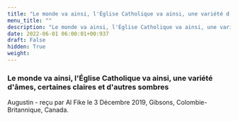 ```yaml
---
title: "Le monde va ainsi, l'Église Catholique va ainsi, une variété d'âmes, certaines claires et d'autres sombres"
menu_title: ""
description: "Le monde va ainsi, l'Église Catholique va ainsi, une variété d'âmes, certaines claires et d'autres sombres"
date: 2022-06-01 06:00:01+00:937
draft: False
hidden: True
weight:
---
```

### Le monde va ainsi, l'Église Catholique va ainsi, une variété d'âmes, certaines claires et d'autres sombres

Augustin - reçu par Al Fike le 3 Décembre 2019, Gibsons, Colombie-Britannique, Canada.



